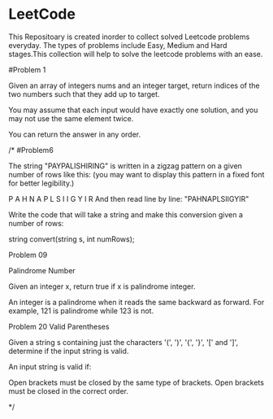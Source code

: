 # LeetCode

This Repositoary is created inorder to collect solved Leetcode problems everyday. The types of problems include
Easy, Medium and Hard stages.This collection will help to solve the leetcode problems with an ease.


#Problem 1

Given an array of integers nums and an integer target, return indices of the two numbers such that they add 
up to target.

You may assume that each input would have exactly one solution, and you may not use the same element twice.

You can return the answer in any order.


/*
#Problem6

The string "PAYPALISHIRING" is written in a zigzag pattern on a given number of rows 
like this: (you may want to display this pattern in a fixed font for better  legibility.)


P   A   H   N
A P L S I I G
Y   I   R
And then read line by line: "PAHNAPLSIIGYIR"

Write the code that will take a string and make this conversion given a number of 
rows:

string convert(string s, int numRows);


Problem 09

Palindrome Number

Given an integer x, return true if x is palindrome integer.

An integer is a palindrome when it reads the same backward as forward. For example, 121 is palindrome while 123 is not.



Problem 20
Valid Parentheses

Given a string s containing just the characters '(', ')', '{', '}', '[' and ']', determine if the input string is valid.

An input string is valid if:

Open brackets must be closed by the same type of brackets.
Open brackets must be closed in the correct order.
 

*/

